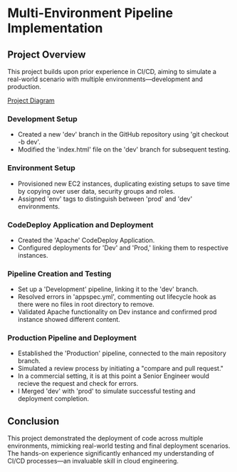 # Multi-Environment Pipeline Implementation

## Project Overview

This project builds upon prior experience in CI/CD, aiming to simulate a real-world scenario with multiple environments—development and production. 

[Project Diagram](https://github.com/LeeDrew86/AWS-Projects/blob/main/Multi-Environment%20Pipeline/CICD%20Project.drawio.png)

### Development Setup

- Created a new 'dev' branch in the GitHub repository using 'git checkout -b dev'.
- Modified the 'index.html' file on the 'dev' branch for subsequent testing.

### Environment Setup

- Provisioned new EC2 instances, duplicating existing setups to save time by copying over user data, security groups and roles.
- Assigned 'env' tags to distinguish between 'prod' and 'dev' environments.

### CodeDeploy Application and Deployment

- Created the 'Apache' CodeDeploy Application.
- Configured deployments for 'Dev' and 'Prod,' linking them to respective instances.

### Pipeline Creation and Testing

- Set up a 'Development' pipeline, linking it to the 'dev' branch.
- Resolved errors in 'appspec.yml', commenting out lifecycle hook as there were no files in root directory to remove.
- Validated Apache functionality on Dev instance and confirmed prod instance showed different content.

### Production Pipeline and Deployment

- Established the 'Production' pipeline, connected to the main repository branch.
- Simulated a review process by initiating a "compare and pull request."
- In a commercial setting, it is at this point a Senior Engineer would recieve the request and check for errors.
- I Merged 'dev' with 'prod' to simulate successful testing and deployment completion.

## Conclusion

This project demonstrated the deployment of code across multiple environments, mimicking real-world testing and final deployment scenarios. The hands-on experience significantly enhanced my understanding of CI/CD processes—an invaluable skill in cloud engineering.
